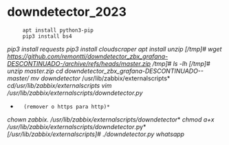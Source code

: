 # downdetector_2023

		 apt install python3-pip
		 pip3 install bs4
*pip3 install requests*
*pip3 install cloudscraper*
*apt install unzip*
*[/tmp]# wget https://github.com/remontti/downdetector_zbx_grafana-DESCONTINUADO-/archive/refs/heads/master.zip*
*/tmp]# ls -lh*
*[/tmp]# unzip master.zip*
*cd downdetector_zbx_grafana-DESCONTINUADO--master/*
*mv downdetector* /usr/lib/zabbix/externalscripts*
*cd/usr/lib/zabbix/externalscripts*
*vim /usr/lib/zabbix/externalscripts/downdetector.py*
*		(remover o https para http)*
*chown zabbix. /usr/lib/zabbix/externalscripts/downdetector**
*chmod a+x /usr/lib/zabbix/externalscripts/downdetector*.py*
*[/usr/lib/zabbix/externalscripts]# ./downdetector.py whatsapp*
